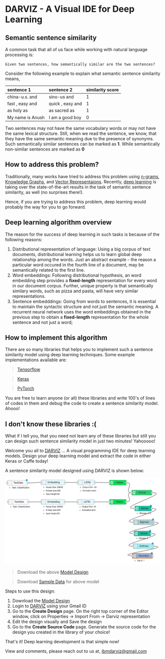 # DARVIZ - A Visual IDE for Deep Learning

## Semantic sentence similarity
A common task that all of us face while working with natural language processing is:

```
Given two sentences, how semantically similar are the two sentences?
```

Consider the following example to explain what semantic sentence similarity means,

| sentence 1       | sentence 2          | similarity score |
|:-----------------|:--------------------|:-----------------|
| china-u.s. and   | sino-us and         | 1                |
| fast , easy and  | quick , easy and    | 1                |
| as holy as       | as sacred as        | 1                |
| My name is Anush | I am a good boy     | 0                |


Two sentences may not have the same vocabulary words or may not have the same lexical structure. Still, when we read the sentence, we know, that they have the same semantic meaning due to the presence of synonyms. Such semantically similar sentences can be marked as **1**. While semantically non-similar sentences are marked as **0**

## How to address this problem?

Traditionally, many works have tried to address this problem using [n-grams](https://pdfs.semanticscholar.org/975a/bd66487a529ba37402ea4eb5a09fd0e20b85.pdf), [Knowledge Graphs](https://e-space.mmu.ac.uk/94900/1/Sentence+Similarity+Based+on+Semantic+Nets+and++Corpus+Statistics+10-1109tkde-2006-130-authors-accepted-version%5b1%5d.pdf), and [Vector Representaions](https://pdfs.semanticscholar.org/d265/8b49c9cba95ec997a0341fa1ce7a4cb7f557.pdf). Recently, [deep learning](http://papers.nips.cc/paper/5950-skip-thought-vectors.pdf) is taking over the state-of-the-art results in the task of semantic sentence similarity, as well (no surprises there!). 

Hence, if you are trying to address this problem, deep learning would probably the way for you to go forward.

## Deep learning algorithm overview

The reason for the success of deep learning in such tasks is because of the following reasons:

1. Distributional representation of language: Using a big corpus of text documents, distributional learning helps us to learn global deep relationship among the words. Just an abstract example - the reason a particular word occured in the fourth line of a document, may be semantically related to the first line.
2. Word embeddings: Following distributional hypothesis, an word embedding step provides a **fixed-length** representation for every word in our document corpus. Further, unique property is that semantically similary words, such as pizza and pasta, will have very similar representations.
3. Sentence embedddings: Going from words to sentences, it is essential to maintain the syntactic structure and not just the semantic meaning. A recurrent neural network uses the word embeddings obtained in the previous step to obtain a **fixed-length** representation for the whole sentence and not just a word;

## How to implement this algorithm

There are so many libraries that helps you to implement such a sentence similarity model using deep learning techniques. Some example implementations available are: 

> [Tensorflow](https://github.com/dhwajraj/deep-siamese-text-similarity)

> [Keras](https://github.com/airalcorn2/Deep-Semantic-Similarity-Model)

> [PyTorch](https://github.com/demelin/Sentence-similarity-classifier-for-pyTorch)

You are free to learn anyone (or all) these libraries and write 100's of lines of codes in them and debug the code to create a sentence similarity model. Ahooo!

## I don't know these libraries :(

What if I tell you, that you need not learn any of these libraries but still you can design such sentence similarity model in just two minutes! Yahooooo!

Welcome you all to [DARVIZ](http://darviz.mybluemix.net/) ... A visual programming IDE for deep learning models. Design your deep learning model and extract the code in either Keras or Caffe today!

A sentence similarity model designed using DARVIZ is shown below:

![](../pictures/darviz1.png)

> Download the above [Model Design](../resources/sentence_similarity.dz)

> Download [Sample Data](../resources/sentence_similarity_data.txt) for above model

Steps to use this design:

1. Download the [Model Design](../resources/sentence_similarity.dz)
2. Login to [DARVIZ](http://darviz.mybluemix.net/) using your Gmail ID
3. Go to the **Create Design** page. On the right top corner of the Editor window, click on Properties -> Import From -> Darviz representation
4. Edit the design visually and Save the design
5. Go to the **Create Source Code** page. Generate the source code for the design you created in the library of your choice!

That's it! Deep learning development is that simple now!

View and comments, please reach out to us at, ibmdarviz@gmail.com

